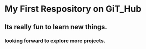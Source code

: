 # My First Respository on GiT_Hub

## Its really fun to learn new things.

### looking forward to explore more projects.

